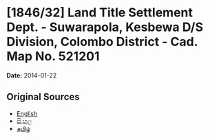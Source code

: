 # [1846/32] Land Title Settlement Dept. - Suwarapola, Kesbewa D/S Division, Colombo District - Cad. Map No. 521201

**Date:** 2014-01-22

## Original Sources

- [English](https://documents.gov.lk/view/extra-gazettes/2014/1/1846-32_E.pdf)
- [සිංහල](https://documents.gov.lk/view/extra-gazettes/2014/1/1846-32_S.pdf)
- [தமிழ்](https://documents.gov.lk/view/extra-gazettes/2014/1/1846-32_T.pdf)
